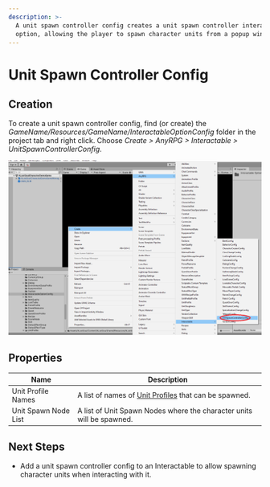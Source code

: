 ```yaml
---
description: >-
  A unit spawn controller config creates a unit spawn controller interactable
  option, allowing the player to spawn character units from a popup window.
---
```


# Unit Spawn Controller Config

## Creation

To create a unit spawn controller config, find (or create) the _GameName/Resources/GameName/InteractableOptionConfig_ folder in the project tab and right click.  Choose _Create > AnyRPG > Interactable > UnitSpawnControllerConfig_.

![](<../../.gitbook/assets/image (12) (2).png>)

## Properties

| Name                 | Description                                                                 |
| -------------------- | --------------------------------------------------------------------------- |
| Unit Profile Names   | A list of names of [Unit Profiles](../unit-profile.md) that can be spawned. |
| Unit Spawn Node List | A list of Unit Spawn Nodes where the character units will be spawned.       |

## Next Steps

* Add a unit spawn controller config to an Interactable to allow spawning character units when interacting with it.
